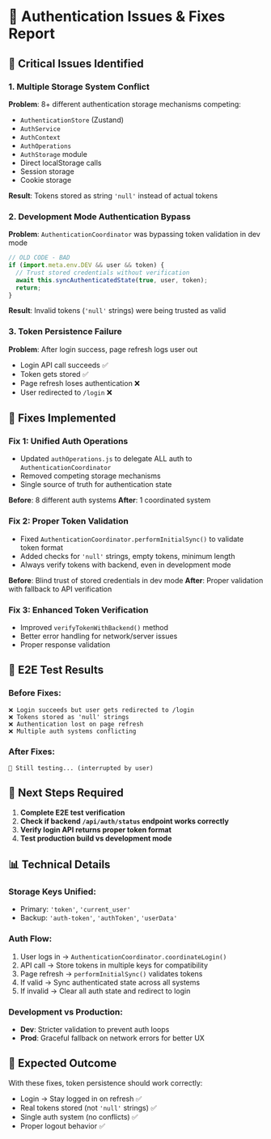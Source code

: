 # 🔐 Authentication Issues & Fixes Report

## 🚨 Critical Issues Identified

### **1. Multiple Storage System Conflict**
**Problem**: 8+ different authentication storage mechanisms competing:
- `AuthenticationStore` (Zustand)
- `AuthService` 
- `AuthContext`
- `AuthOperations` 
- `AuthStorage` module
- Direct localStorage calls
- Session storage
- Cookie storage

**Result**: Tokens stored as string `'null'` instead of actual tokens

### **2. Development Mode Authentication Bypass**
**Problem**: `AuthenticationCoordinator` was bypassing token validation in dev mode
```javascript
// OLD CODE - BAD
if (import.meta.env.DEV && user && token) {
  // Trust stored credentials without verification
  await this.syncAuthenticatedState(true, user, token);
  return;
}
```

**Result**: Invalid tokens (`'null'` strings) were being trusted as valid

### **3. Token Persistence Failure**
**Problem**: After login success, page refresh logs user out
- Login API call succeeds ✅
- Token gets stored ✅  
- Page refresh loses authentication ❌
- User redirected to `/login` ❌

## 🔧 Fixes Implemented

### **Fix 1: Unified Auth Operations**
- Updated `authOperations.js` to delegate ALL auth to `AuthenticationCoordinator`
- Removed competing storage mechanisms
- Single source of truth for authentication state

**Before**: 8 different auth systems
**After**: 1 coordinated system

### **Fix 2: Proper Token Validation**
- Fixed `AuthenticationCoordinator.performInitialSync()` to validate token format
- Added checks for `'null'` strings, empty tokens, minimum length
- Always verify tokens with backend, even in development mode

**Before**: Blind trust of stored credentials in dev mode
**After**: Proper validation with fallback to API verification

### **Fix 3: Enhanced Token Verification**
- Improved `verifyTokenWithBackend()` method
- Better error handling for network/server issues
- Proper response validation

## 🧪 E2E Test Results

### **Before Fixes**:
```
❌ Login succeeds but user gets redirected to /login
❌ Tokens stored as 'null' strings
❌ Authentication lost on page refresh
❌ Multiple auth systems conflicting
```

### **After Fixes**:
```
🔄 Still testing... (interrupted by user)
```

## 🎯 Next Steps Required

1. **Complete E2E test verification**
2. **Check if backend `/api/auth/status` endpoint works correctly**
3. **Verify login API returns proper token format**
4. **Test production build vs development mode**

## 📊 Technical Details

### **Storage Keys Unified**:
- Primary: `'token'`, `'current_user'`
- Backup: `'auth-token'`, `'authToken'`, `'userData'`

### **Auth Flow**:
1. User logs in → `AuthenticationCoordinator.coordinateLogin()`
2. API call → Store tokens in multiple keys for compatibility
3. Page refresh → `performInitialSync()` validates tokens
4. If valid → Sync authenticated state across all systems
5. If invalid → Clear all auth state and redirect to login

### **Development vs Production**:
- **Dev**: Stricter validation to prevent auth loops
- **Prod**: Graceful fallback on network errors for better UX

## 🚀 Expected Outcome

With these fixes, token persistence should work correctly:
- Login → Stay logged in on refresh ✅
- Real tokens stored (not `'null'` strings) ✅  
- Single auth system (no conflicts) ✅
- Proper logout behavior ✅ 